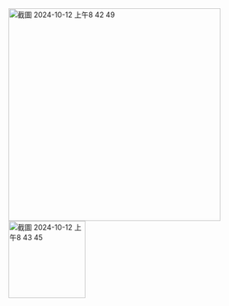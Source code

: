 <img width="419" alt="截圖 2024-10-12 上午8 42 49" src="https://github.com/user-attachments/assets/db0ab5d7-4834-4d4c-b92c-91e1cbcde2b4">


<img width="152" alt="截圖 2024-10-12 上午8 43 45" src="https://github.com/user-attachments/assets/87e483a3-38e4-477f-a768-37bfde1d4cb8">


